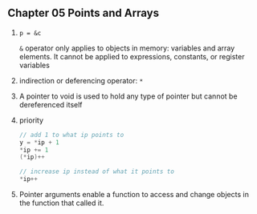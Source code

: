## Chapter 05 Points and Arrays

1. `p = &c`

   `&` operator only applies to objects in memory: variables and array elements. It cannot be applied to expressions, constants, or register variables

2. indirection or deferencing operator: `*`

3. A pointer to void is used to hold any type of pointer but cannot be dereferenced itself

4. priority

   ```c
   // add 1 to what ip points to
   y = *ip + 1
   *ip += 1
   (*ip)++
   
   // increase ip instead of what it points to
   *ip++
   ```

5. Pointer arguments enable a function to access and change objects in the function that called it.